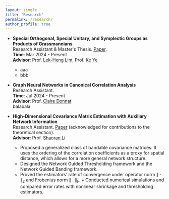 ```yaml
---
layout: single
title: "Research"
permalink: /research/
author_profile: true
---
```


- **Special Orthogonal, Special Unitary, and Symplectic Groups as Products of Grassmannians**  
  Research Assistant & Master's Thesis. [Paper](../files/prodGr12.pdf).  
  **Time**: Mar 2024 - Present  
  **Advisor**: Prof. [Lek-Heng Lim](https://www.stat.uchicago.edu/~lekheng/), Prof. [Ke Ye](https://people.ucas.edu.cn/~keyk)  
  - aaa
  - bbb

- **Graph Neural Networks in Canonical Correlation Analysis**  
  Research Assistant.  
  **Time**: Jul 2024 - Present  
  **Advisor**: Prof. [Claire Donnat](https://donnate.github.io/)  
  balabala

- **High-Dimensional Covariance Matrix Estimation with Auxiliary Network Information**  
  Research Assistant. [Paper](https://www.repository.cam.ac.uk/items/d129df61-ef70-48bb-978c-a7326510e02f) (acknowledged for contributions to the theoretical section).  
  **Advisor**: Prof. [Shaoran Li](https://lishaoran.com/)
  - Proposed a generalized class of bandable covariance matrices. It uses the ordering of the correlation coefficients as a proxy for spatial distance, which allows for a more general network structure.
  - Designed the Network Guided Thresholding framework and the Network Guided Banding framework.
  - Proved the estimators' rate of convergence under operator norm $\|\cdot\|_2$ and Frobenius norm $\|\cdot\|_F$.
• Conducted numerical simulations and compared error rates with nonlinear shrinkage and thresholding estimators.
